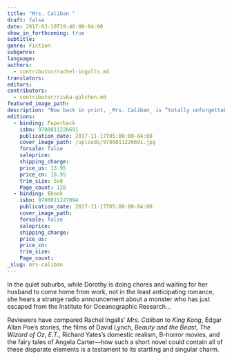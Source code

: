 ```yaml
---
title: "Mrs. Caliban "
draft: false
date: 2017-03-10T19:40:00-04:00
show_in_forthcoming: true
subtitle:
genre: Fiction
subgenre:
language:
authors:
  - contributor/rachel-ingalls.md
translators:
editors:
contributors:
  - contributor/rivka-galchen.md
featured_image_path:
description: "Now back in print, _Mrs. Caliban_ is “totally unforgettable” (The New York Times Book Review) and “something of a miracle” (The New Yorker) "
editions:
  - binding: Paperback
    isbn: 9780811226691
    publication_date: 2017-11-17T05:00:00-04:00
    cover_image_path: /uploads/9780811226691.jpg
    forsale: false
    saleprice:
    shipping_charge:
    price_us: 13.95
    price_cn: 18.95
    trim_size: 5x8
    Page_count: 128
  - binding: Ebook
    isbn: 9780811227094
    publication_date: 2017-11-17T05:00:00-04:00
    cover_image_path:
    forsale: false
    saleprice:
    shipping_charge:
    price_us:
    price_cn:
    trim_size:
    Page_count:
_slug: mrs-caliban
---
```


In the quiet suburbs, while Dorothy is doing chores and waiting for her husband to come home from work, not in the least anticipating romance, she hears a strange radio announcement about a monster who has just escaped from the Institute for Oceanographic Research...

Reviewers have compared Rachel Ingalls’ _Mrs. Caliban_ to _King Kong_, Edgar Allan Poe’s stories, the films of David Lynch, _Beauty and the Beast_, _The Wizard of Oz_, _E.T._, Richard Yates’s domestic realism, B-horror movies, and the fairy tales of Angela Carter—how such a short novel could contain all of these disparate elements is a testament to its startling and singular charm.


